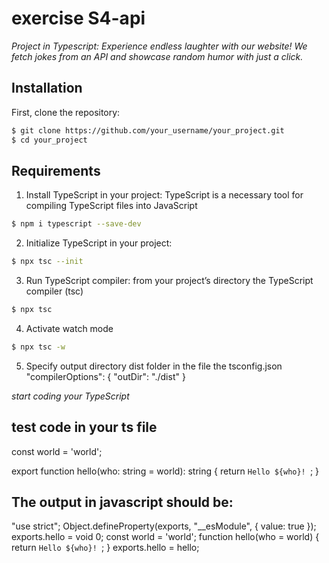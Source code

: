 # exercise S4-api

_Project in Typescript: Experience endless laughter with our website! We fetch jokes from an API and showcase random humor with just a click._
<br>

## Installation

First, clone the repository:

```bash
$ git clone https://github.com/your_username/your_project.git
$ cd your_project
```

## Requirements

1. Install TypeScript in your project: TypeScript is a necessary tool for compiling TypeScript files into JavaScript

```bash
$ npm i typescript --save-dev
```

2. Initialize TypeScript in your project:

```bash
$ npx tsc --init
```

3. Run TypeScript compiler: from your project’s directory the TypeScript compiler (tsc)

```bash
$ npx tsc
```

4. Activate watch mode

```bash
$ npx tsc -w
```

5. Specify output directory dist folder in the file the tsconfig.json
   "compilerOptions": {
   "outDir": "./dist"
   }
   <br>

_start coding your TypeScript_

## test code in your ts file

const world = 'world';

export function hello(who: string = world): string {
return `Hello ${who}! `;
}

## The output in javascript should be:

"use strict";
Object.defineProperty(exports, "\_\_esModule", { value: true });
exports.hello = void 0;
const world = 'world';
function hello(who = world) {
return `Hello ${who}! `;
}
exports.hello = hello;
